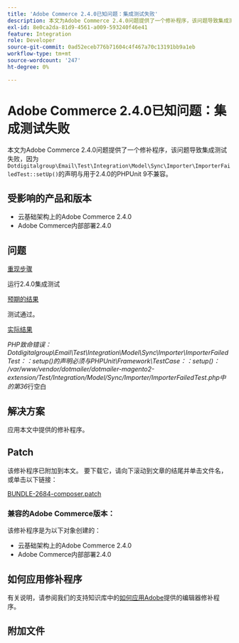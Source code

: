 ```yaml
---
title: 'Adobe Commerce 2.4.0已知问题：集成测试失败'
description: 本文为Adobe Commerce 2.4.0问题提供了一个修补程序，该问题导致集成测试失败，因为“Dotdigitalgroup\Email\Test\Integration\Model\Sync\Importer\ImporterFailedTest：：setup()”的声明与用于2.4.0的PHPUnit 9不兼容。
exl-id: 8e0ca2da-81d9-4561-a009-593240f46e41
feature: Integration
role: Developer
source-git-commit: 0ad52eceb776b71604c4f467a70c13191bb9a1eb
workflow-type: tm+mt
source-wordcount: '247'
ht-degree: 0%

---
```


# Adobe Commerce 2.4.0已知问题：集成测试失败

本文为Adobe Commerce 2.4.0问题提供了一个修补程序，该问题导致集成测试失败，因为`Dotdigitalgroup\Email\Test\Integration\Model\Sync\Importer\ImporterFailedTest::setUp()`的声明与用于2.4.0的PHPUnit 9不兼容。

## 受影响的产品和版本

* 云基础架构上的Adobe Commerce 2.4.0
* Adobe Commerce内部部署2.4.0

## 问题

<u>重现步骤</u>

运行2.4.0集成测试

<u>预期的结果</u>

测试通过。

<u>实际结果</u>

*PHP致命错误：Dotdigitalgroup\\Email\\Test\\Integration\\Model\\Sync\\Importer\\ImporterFailedTest：：setup()的声明必须与PHPUnit\\Framework\\TestCase：：setup()： /var/www/vendor/dotmailer/dotmailer-magento2-extension/Test/Integration/Model/Sync/Importer/ImporterFailedTest.php中的第36*&#x200B;行空白

## 解决方案

应用本文中提供的修补程序。

## Patch

该修补程序已附加到本文。 要下载它，请向下滚动到文章的结尾并单击文件名，或单击以下链接：

[BUNDLE-2684-composer.patch](assets/BUNDLE-2684-composer.patch.zip)

### 兼容的Adobe Commerce版本：

该修补程序是为以下对象创建的：

* 云基础架构上的Adobe Commerce 2.4.0
* Adobe Commerce内部部署2.4.0

## 如何应用修补程序

有关说明，请参阅我们的支持知识库中的[如何应用Adobe](/help/how-to/general/how-to-apply-a-composer-patch-provided-by-magento.md)提供的编辑器修补程序。

## 附加文件
